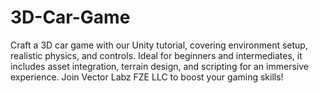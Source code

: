 # 3D-Car-Game
Craft a 3D car game with our Unity tutorial, covering environment setup, realistic physics, and controls. Ideal for beginners and intermediates, it includes asset integration, terrain design, and scripting for an immersive experience. Join Vector Labz FZE LLC to boost your gaming skills!
